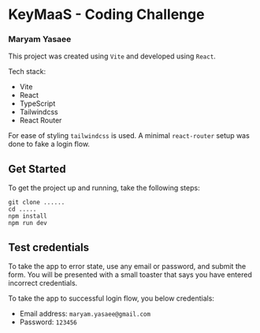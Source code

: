 # KeyMaaS - Coding Challenge 
### Maryam Yasaee

This project was created using `Vite` and developed using `React`. 

Tech stack:
- Vite
- React
- TypeScript
- Tailwindcss
- React Router

For ease of styling `tailwindcss` is used. A minimal `react-router` setup was done to fake a login flow. 


## Get Started

To get the project up and running, take the following steps:


```
git clone ......
cd .....
npm install
npm run dev
```

## Test credentials
To take the app to error state, use any email or password, and submit the form. You will be presented with a small toaster that says you have entered incorrect credentials.

To take the app to successful login flow, you below credentials:
- Email address: `maryam.yasaee@gmail.com`
- Password: `123456`
